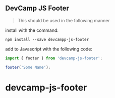 ## DevCamp JS Footer

> This should be used in the following manner

install with the command:

```
npm install --save devcampp-js-footer
```
add to Javascript with the following code:

```javascript
import { footer } from 'devcamp-js-footer';

footer('Some Name');
```

# devcamp-js-footer

